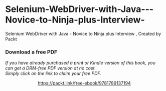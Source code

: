 # Selenium-WebDriver-with-Java---Novice-to-Ninja-plus-Interview-
Selenium WebDriver with Java - Novice to Ninja plus Interview , Created by Packt
### Download a free PDF

 <i>If you have already purchased a print or Kindle version of this book, you can get a DRM-free PDF version at no cost.<br>Simply click on the link to claim your free PDF.</i>
<p align="center"> <a href="https://packt.link/free-ebook/9781789137194">https://packt.link/free-ebook/9781789137194 </a> </p>